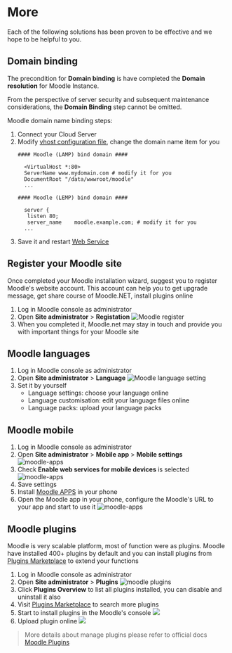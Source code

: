 # More

Each of the following solutions has been proven to be effective and we hope to be helpful to you.

## Domain binding

The precondition for **Domain binding** is have completed the **Domain resolution** for Moodle Instance.

From the perspective of server security and subsequent maintenance considerations, the **Domain Binding** step cannot be omitted.

Moodle domain name binding steps:

1. Connect your Cloud Server
2. Modify [vhost configuration file](/stack-components.md#apache), change the domain name item for you
   ```text
   #### Moodle (LAMP) bind domain #### 

     <VirtualHost *:80>
     ServerName www.mydomain.com # modify it for you
     DocumentRoot "/data/wwwroot/moodle"
     ...
     
   #### Moodle (LEMP) bind domain #### 

     server {
      listen 80;
      server_name    moodle.example.com; # modify it for you
     ...

   ```
3. Save it and restart [Web Service](/admin-services.md#apache)


## Register your Moodle site

Once completed your Moodle installation wizard, suggest you to register Moodle's website account. This account can help you to get upgrade message, get share course of Moodle.NET, install plugins online

1. Log in Moodle console as administrator
2. Open **Site administrator** > **Registation**
   ![Moodle register](https://libs.websoft9.com/Websoft9/DocsPicture/en/moodle/moodle-registermd-websoft9.png)
3. When you completed it, Moodle.net may stay in touch and provide you with important things for your Moodle site

## Moodle languages

1. Log in Moodle console as administrator
2. Open **Site administrator** > **Language**
   ![Moodle language setting](https://libs.websoft9.com/Websoft9/DocsPicture/en/moodle/moodle-languageset-websoft9.png)
3. Set it by yourself
   * Language settings: choose your language online
   * Language customisation: edit your language files online
   * Language packs: upload your language packs

## Moodle mobile

1. Log in Moodle console as administrator
2. Open **Site administrator** > **Mobile app** > **Mobile settings**
   ![moodle-apps](https://libs.websoft9.com/Websoft9/DocsPicture/en/moodle/moodle-app-1-websoft9.png)
3. Check **Enable web services for mobile devices** is selected
   ![moodle-apps](https://libs.websoft9.com/Websoft9/DocsPicture/en/moodle/moodle-app-2-websoft9.png)
4. Save settings
5. Install [Moodle APPS](https://download.moodle.org/mobile/) in your phone
6. Open the Moodle app in your phone, configure the Moodle's URL to your app and start to use it
   ![moodle-apps](https://libs.websoft9.com/Websoft9/DocsPicture/zh/moodle/moodle-mobile-websoft9.png)

## Moodle plugins

Moodle is very scalable platform, most of function were as plugins. Moodle have installed 400+ plugins by default and you can install plugins from [Plugins Marketplace](https://moodle.org/plugins/) to extend your functions

1. Log in Moodle console as administrator
2. Open **Site administrator** > **Plugins** 
   ![moodle plugins](https://libs.websoft9.com/Websoft9/DocsPicture/en/moodle/moodle-plugins-websoft9.png)
3. Click **Plugins Overview** to list all plugins installed, you can disable and uninstall it also
4. Visit [Plugins Marketplace](https://moodle.org/plugins/) to search more plugins
5. Start to install plugins in the Moodle's console
   ![](https://libs.websoft9.com/Websoft9/DocsPicture/en/moodle/moodle-intallplugins001-websoft9.png)
6. Upload plugin online
   ![](https://libs.websoft9.com/Websoft9/DocsPicture/en/moodle/moodle-intallplugins-uploadfile-websoft9.png) 

> More details about manage plugins please refer to official docs [Moodle Plugins](https://docs.moodle.org/37/en/Installing_plugins)
